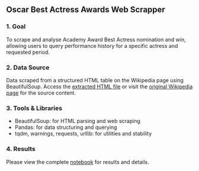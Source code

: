 ## Oscar Best Actress Awards Web Scrapper

### 1. Goal  
To scrape and analyse Academy Award Best Actress nomination and win, allowing users to query performance history for a specific actress and requested period.

### 2. Data Source  
Data scraped from a structured HTML table on the Wikipedia page using BeautifulSoup. Access the [extracted HTML file](https://github.com/yehyifan/Oscar_Best_Actress_Awards_Web_Scraper/blob/main/HTML%20script.txt) or visit the [original Wikipedia page](https://en.wikipedia.org/wiki/Academy_Award_for_Best_Actress#bodyContent) for the source content.


### 3. Tools & Libraries  
- BeautifulSoup: for HTML parsing and web scraping  
- Pandas: for data structuring and querying  
- tqdm, warnings, requests, urllib: for utilities and stability  

### 4. Results  
Please view the complete [notebook](Oscar_Best_Actress_Awards_Web_Scraper.ipynb) for results and details.
